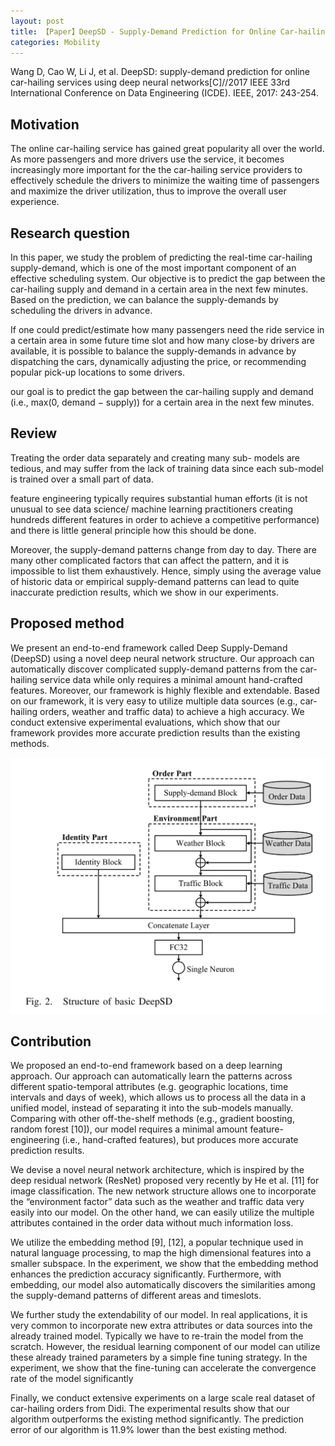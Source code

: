 ```yaml
---
layout: post
title: 【Paper】DeepSD - Supply-Demand Prediction for Online Car-hailing Services using Deep Neural Networks
categories: Mobility
---
```


Wang D, Cao W, Li J, et al. DeepSD: supply-demand prediction for online car-hailing services using deep neural networks[C]//2017 IEEE 33rd International Conference on Data Engineering (ICDE). IEEE, 2017: 243-254.

## Motivation

The online car-hailing service has gained great popularity all over the world. As more passengers and more drivers use the service, it becomes increasingly more important for the the car-hailing service providers to effectively schedule the drivers to minimize the waiting time of passengers and maximize the driver utilization, thus to improve the overall user experience.

## Research question

In this paper, we study the problem of predicting the real-time car-hailing supply-demand, which is one of the most important component of an effective scheduling system. Our objective is to predict the gap between the car-hailing supply and demand in a certain area in the next few minutes. Based on the prediction, we can balance the supply-demands by scheduling the drivers in advance. 

If one could predict/estimate how many passengers need the ride service in a certain area in some future time slot and how many close-by drivers are available, it is possible to balance the supply-demands in advance by dispatching the cars, dynamically adjusting the price, or recommending popular pick-up locations to some drivers.

our goal is to predict the gap between the car-hailing supply and demand (i.e., max(0, demand − supply)) for a certain area in the next few minutes.

## Review

Treating the order data separately and creating many sub- models are tedious, and may suffer from the lack of training data since each sub-model is trained over a small part of data.

feature engineering typically requires substantial human efforts (it is not unusual to see data science/ machine learning practitioners creating hundreds different features in order to achieve a competitive performance) and there is little general principle how this should be done.

Moreover, the supply-demand patterns change from day to day. There are many other complicated factors that can affect the pattern, and it is impossible to list them exhaustively. Hence, simply using the average value of historic data or empirical supply-demand patterns can lead to quite inaccurate prediction results, which we show in our experiments.

## Proposed method

We present an end-to-end framework called Deep Supply-Demand (DeepSD) using a novel deep neural network structure. Our approach can automatically discover complicated supply-demand patterns from the car-hailing service data while only requires a minimal amount hand-crafted features. Moreover, our framework is highly flexible and extendable. Based on our framework, it is very easy to utilize multiple data sources (e.g., car-hailing orders, weather and traffic data) to achieve a high accuracy. We conduct extensive experimental evaluations, which show that our framework provides more accurate prediction results than the existing methods.

![](/img/2018-11-06-paper2.png)

## Contribution

We proposed an end-to-end framework based on a deep learning approach. Our approach can automatically learn the patterns across different spatio-temporal attributes (e.g. geographic locations, time intervals and days of week), which allows us to process all the data in a unified model, instead of separating it into the sub-models manually. Comparing with other off-the-shelf methods (e.g., gradient boosting, random forest [10]), our model requires a minimal amount feature-engineering (i.e., hand-crafted features), but produces more accurate prediction results.

We devise a novel neural network architecture, which is inspired by the deep residual network (ResNet) proposed very recently by He et al. [11] for image classification. The new network structure allows one to incorporate the “environment factor” data such as the weather and traffic data very easily into our model. On the other hand, we can easily utilize the multiple attributes contained in the order data without much information loss.

We utilize the embedding method [9], [12], a popular technique used in natural language processing, to map the high dimensional features into a smaller subspace. In the experiment, we show that the embedding method enhances the prediction accuracy significantly. Furthermore, with embedding, our model also automatically discovers the similarities among the supply-demand patterns of different areas and timeslots.

We further study the extendability of our model. In real applications, it is very common to incorporate new extra attributes or data sources into the already trained model. Typically we have to re-train the model from the scratch. However, the residual learning component of our model can utilize these already trained parameters by a simple fine tuning strategy. In the experiment, we show that the fine-tuning can accelerate the convergence rate of the model significantly

Finally, we conduct extensive experiments on a large scale real dataset of car-hailing orders from Didi. The experimental results show that our algorithm outperforms the existing method significantly. The prediction error of our algorithm is 11.9% lower than the best existing method.